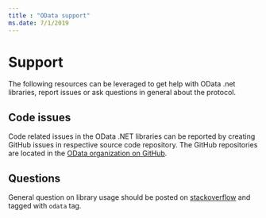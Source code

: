 ```yaml
---
title : "OData support"
ms.date: 7/1/2019
---
```


# Support

The following resources can be leveraged to get help with OData .net libraries, report issues or ask questions in general about the protocol.

## Code issues

Code related issues in the OData .NET libraries can be reported by creating GitHub issues in respective source code repository. The GitHub repositories are located in the [OData organization on GitHub](https://github.com/OData/).

## Questions

General question on library usage should be posted on [stackoverflow](https://stackoverflow.com/questions/tagged/odata) and tagged with `odata` tag.
